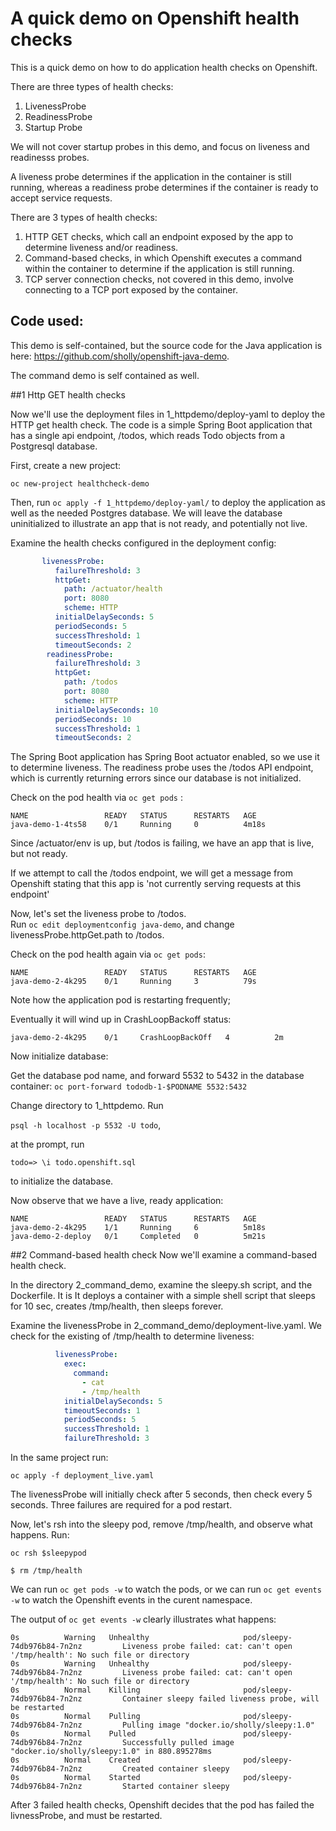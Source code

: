 # A quick demo on Openshift health checks

This is a quick demo on how to do application health checks on Openshift. 

There are three types of health checks: 
1. LivenessProbe
2. ReadinessProbe
3. Startup Probe

We will not cover startup probes in this demo, and focus on liveness and readinesss probes.

A liveness probe determines if the application in the container is still running, whereas a readiness probe determines if the container is ready to accept service requests.  

There are 3 types of health checks: 
1.  HTTP GET checks, which call an endpoint exposed by the app to determine liveness and/or readiness.  
2.  Command-based checks, in which Openshift executes a command within the container to determine if the application is still running.  
3.  TCP server connection checks, not covered in this demo, involve connecting to a TCP port exposed by the container.  

## Code used: 

This demo is self-contained, but the source code for the Java application is here: 
https://github.com/sholly/openshift-java-demo.

The command demo is self contained as well.


##1 Http GET health checks

Now we'll use the deployment files in 1_httpdemo/deploy-yaml to deploy the HTTP get 
health check.  The code is a simple Spring Boot application that has a single api endpoint, /todos, which reads Todo objects from a Postgresql database.  
 
First, create a new project: 

`oc new-project healthcheck-demo`

Then, run
`oc apply -f 1_httpdemo/deploy-yaml/` 
to deploy the application as well as the needed Postgres database.  We will leave the database uninitialized to illustrate an app that is not ready, and potentially not live. 

Examine the health checks configured in the deployment config: 

```yaml
       livenessProbe:
          failureThreshold: 3
          httpGet:
            path: /actuator/health
            port: 8080
            scheme: HTTP
          initialDelaySeconds: 5
          periodSeconds: 5
          successThreshold: 1
          timeoutSeconds: 2
        readinessProbe:
          failureThreshold: 3
          httpGet:
            path: /todos
            port: 8080
            scheme: HTTP
          initialDelaySeconds: 10
          periodSeconds: 10
          successThreshold: 1
          timeoutSeconds: 2
```
The Spring Boot application has Spring Boot actuator enabled, so we use it to determine liveness.
The readiness probe uses the /todos API endpoint, which is currently returning errors since our database is not
initialized.

Check on the pod health via `oc get pods` : 
```shell
NAME                 READY   STATUS      RESTARTS   AGE
java-demo-1-4ts58    0/1     Running     0          4m18s
```

Since /actuator/env is up, but /todos is failing, we have an app that is live, but not ready.  

If we attempt to call the /todos endpoint, we will get a message from Openshift stating that this app is 
'not currently serving requests at this endpoint'


Now, let's set the liveness probe to /todos.  
Run `oc edit deploymentconfig java-demo`, and change livenessProbe.httpGet.path to /todos.  

Check on the pod health again via `oc get pods`:
```shell
NAME                 READY   STATUS      RESTARTS   AGE
java-demo-2-4k295    0/1     Running     3          79s
```

Note how the application pod is restarting frequently; 

Eventually it will wind up in CrashLoopBackoff status: 
```shell
java-demo-2-4k295    0/1     CrashLoopBackOff   4          2m
```


Now initialize database: 

Get the database pod name, and forward 5532 to 5432 in the database container: 
`oc port-forward tododb-1-$PODNAME 5532:5432`

Change directory to 1_httpdemo. 
Run 

`psql -h localhost -p 5532 -U todo`,

at the prompt, run 

`todo=> \i todo.openshift.sql`

to initialize the database.  

Now observe that we have a live, ready application: 

```shell
NAME                 READY   STATUS      RESTARTS   AGE
java-demo-2-4k295    1/1     Running     6          5m18s
java-demo-2-deploy   0/1     Completed   0          5m21s
```


##2 Command-based health check
Now we'll examine a command-based health check.  

In the directory 2_command_demo, examine the sleepy.sh script, and the Dockerfile.  It is
It deploys a container with a simple shell script that sleeps for 10 sec, creates /tmp/health, then sleeps forever.

Examine the livenessProbe in 2_command_demo/deployment-live.yaml.  We check for the existing of /tmp/health to determine
liveness: 

```yaml
          livenessProbe:
            exec:
              command:
                - cat 
                - /tmp/health
            initialDelaySeconds: 5
            timeoutSeconds: 1
            periodSeconds: 5
            successThreshold: 1
            failureThreshold: 3
```

In the same project run: 

`oc apply -f deployment_live.yaml`

The livenessProbe will initially check after 5 seconds, then check every 5 seconds.  Three failures are required for 
a pod restart. 

Now, let's rsh into the sleepy pod, remove /tmp/health, and observe what happens.
Run: 

`oc rsh $sleepypod`

`$ rm /tmp/health`

We can  run `oc get pods -w` to watch the pods, or we can run `oc get events -w` to watch the Openshift events in the 
curent namespace. 

The output of `oc get events -w` clearly illustrates what happens: 

```shell
0s          Warning   Unhealthy                     pod/sleepy-74db976b84-7n2nz         Liveness probe failed: cat: can't open '/tmp/health': No such file or directory
0s          Warning   Unhealthy                     pod/sleepy-74db976b84-7n2nz         Liveness probe failed: cat: can't open '/tmp/health': No such file or directory
0s          Normal    Killing                       pod/sleepy-74db976b84-7n2nz         Container sleepy failed liveness probe, will be restarted
0s          Normal    Pulling                       pod/sleepy-74db976b84-7n2nz         Pulling image "docker.io/sholly/sleepy:1.0"
0s          Normal    Pulled                        pod/sleepy-74db976b84-7n2nz         Successfully pulled image "docker.io/sholly/sleepy:1.0" in 880.895278ms
0s          Normal    Created                       pod/sleepy-74db976b84-7n2nz         Created container sleepy
0s          Normal    Started                       pod/sleepy-74db976b84-7n2nz         Started container sleepy
```
After 3 failed health checks, Openshift decides that the pod has failed the livnessProbe, and must be restarted. 